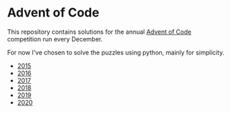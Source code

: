 # Advent of Code

This repository contains solutions for the annual [Advent of Code](https://adventofcode.com)
competition run every December.

For now I've chosen to solve the puzzles using python, mainly for simplicity.

  * [2015](./2015/README.md)
  * [2016](./2016/README.md)
  * [2017](./2017/README.md)
  * [2018](./2018/README.md)
  * [2019](./2019/README.md)
  * [2020](./2020/README.md)
